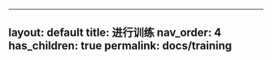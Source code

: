 ______________________________________________________________________

## layout: default title: 进行训练 nav_order: 4 has_children: true permalink: docs/training
